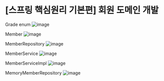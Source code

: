 # [스프링 핵심원리 기본편] 회원 도메인 개발


Grade enum
![image](https://user-images.githubusercontent.com/37948906/141043563-9a73366b-e881-4be2-a17e-af00ba9372e3.png)

Member
![image](https://user-images.githubusercontent.com/37948906/141043594-0b3c26cc-dfde-47ed-af55-c681be3b07ff.png)

MemberRepository
![image](https://user-images.githubusercontent.com/37948906/141043611-dcd5b66b-ed0a-4e6f-97cf-814722a18ecb.png)

MemberService
![image](https://user-images.githubusercontent.com/37948906/141043635-3c3068cd-8e52-45e1-8d36-354538686ce0.png)

MemberServiceImpl
![image](https://user-images.githubusercontent.com/37948906/141043648-ae71fb31-434b-4496-8122-b09578695b62.png)

MemoryMemberRepository
![image](https://user-images.githubusercontent.com/37948906/141043692-5419c6e7-b044-44bc-a6be-a2602253a89e.png)